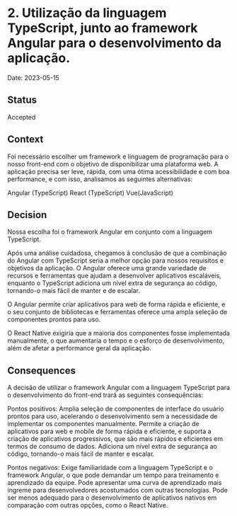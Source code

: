 # 2. Utilização da linguagem TypeScript, junto ao framework Angular para o desenvolvimento da aplicação.

Date: 2023-05-15

## Status

Accepted

## Context

Foi necessário escolher um framework e linguagem de programação para o nosso front-end com o objetivo de disponibilizar uma plataforma web. A aplicação precisa ser leve, rápida, com uma ótima acessibilidade e com boa performance,  e com isso, analisamos as seguintes alternativas:

Angular (TypeScript)
React (TypeScript)
Vue(JavaScript)

## Decision

Nossa escolha foi o framework Angular em conjunto com a linguagem TypeScript.

Após uma análise cuidadosa, chegamos à conclusão de que a combinação do Angular com TypeScript seria a melhor opção para nossos requisitos e objetivos da aplicação. O Angular oferece uma grande variedade de recursos e ferramentas que ajudam a desenvolver aplicativos escaláveis, enquanto o TypeScript adiciona um nível extra de segurança ao código, tornando-o mais fácil de manter e de escalar.

O Angular permite criar aplicativos para web de forma rápida e eficiente, e o seu conjunto de bibliotecas e ferramentas oferece uma ampla seleção de componentes prontos para uso. 

O React Native exigiria que a maioria dos componentes fosse implementada manualmente, o que aumentaria o tempo e o esforço de desenvolvimento, além de afetar a performance geral da aplicação. 

## Consequences

A decisão de utilizar o framework Angular com a linguagem TypeScript para o desenvolvimento do front-end trará as seguintes consequências:

Pontos positivos:
Amplia seleção de componentes de interface do usuário prontos para uso, acelerando o desenvolvimento sem a necessidade de implementar os componentes manualmente.
Permite a criação de aplicativos para web e mobile de forma rápida e eficiente, e suporta a criação de aplicativos progressivos, que são mais rápidos e eficientes em termos de consumo de dados.
Adiciona um nível extra de segurança ao código, tornando-o mais fácil de manter e escalar.


Pontos negativos:
Exige familiaridade com a linguagem TypeScript e o framework Angular, o que pode demandar um tempo para treinamento e aprendizado da equipe.
Pode apresentar uma curva de aprendizado mais íngreme para desenvolvedores acostumados com outras tecnologias.
Pode ser menos adequado para o desenvolvimento de aplicativos nativos em comparação com outras opções, como o React Native.
